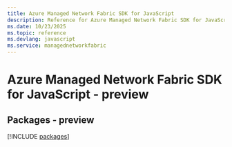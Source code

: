 ```yaml
---
title: Azure Managed Network Fabric SDK for JavaScript
description: Reference for Azure Managed Network Fabric SDK for JavaScript
ms.date: 10/23/2025
ms.topic: reference
ms.devlang: javascript
ms.service: managednetworkfabric
---
```

# Azure Managed Network Fabric SDK for JavaScript - preview
## Packages - preview
[!INCLUDE [packages](managed-network-fabric-index.md)]